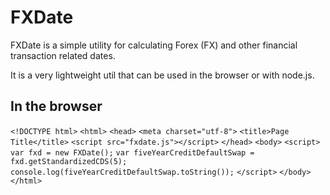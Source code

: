 FXDate
======

FXDate is a simple utility for calculating Forex (FX) and other financial transaction related dates.

It is a very lightweight util that can be used in the browser or with node.js.

In the browser
--------------

`<!DOCTYPE html>`
`<html>`
`<head>`
	`<meta charset="utf-8">`
	`<title>Page Title</title>`
	`<script src="fxdate.js"></script>`
`</head>`
`<body>`
	`<script>`
	`var fxd = new FXDate();`
	`var fiveYearCreditDefaultSwap = fxd.getStandardizedCDS(5);`
	`console.log(fiveYearCreditDefaultSwap.toString());`
	`</script>`
`</body>`
`</html>`